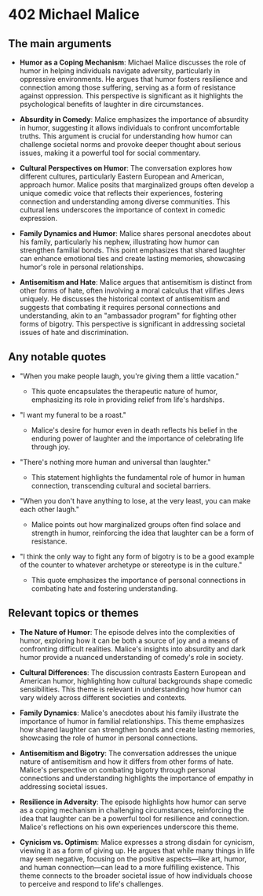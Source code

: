 # 402 Michael Malice

## The main arguments

- **Humor as a Coping Mechanism**: Michael Malice discusses the role of humor in helping individuals navigate adversity, particularly in oppressive environments. He argues that humor fosters resilience and connection among those suffering, serving as a form of resistance against oppression. This perspective is significant as it highlights the psychological benefits of laughter in dire circumstances.

- **Absurdity in Comedy**: Malice emphasizes the importance of absurdity in humor, suggesting it allows individuals to confront uncomfortable truths. This argument is crucial for understanding how humor can challenge societal norms and provoke deeper thought about serious issues, making it a powerful tool for social commentary.

- **Cultural Perspectives on Humor**: The conversation explores how different cultures, particularly Eastern European and American, approach humor. Malice posits that marginalized groups often develop a unique comedic voice that reflects their experiences, fostering connection and understanding among diverse communities. This cultural lens underscores the importance of context in comedic expression.

- **Family Dynamics and Humor**: Malice shares personal anecdotes about his family, particularly his nephew, illustrating how humor can strengthen familial bonds. This point emphasizes that shared laughter can enhance emotional ties and create lasting memories, showcasing humor's role in personal relationships.

- **Antisemitism and Hate**: Malice argues that antisemitism is distinct from other forms of hate, often involving a moral calculus that vilifies Jews uniquely. He discusses the historical context of antisemitism and suggests that combating it requires personal connections and understanding, akin to an "ambassador program" for fighting other forms of bigotry. This perspective is significant in addressing societal issues of hate and discrimination.

## Any notable quotes

- "When you make people laugh, you're giving them a little vacation."
  - This quote encapsulates the therapeutic nature of humor, emphasizing its role in providing relief from life's hardships.

- "I want my funeral to be a roast."
  - Malice's desire for humor even in death reflects his belief in the enduring power of laughter and the importance of celebrating life through joy.

- "There's nothing more human and universal than laughter."
  - This statement highlights the fundamental role of humor in human connection, transcending cultural and societal barriers.

- "When you don't have anything to lose, at the very least, you can make each other laugh."
  - Malice points out how marginalized groups often find solace and strength in humor, reinforcing the idea that laughter can be a form of resistance.

- "I think the only way to fight any form of bigotry is to be a good example of the counter to whatever archetype or stereotype is in the culture."
  - This quote emphasizes the importance of personal connections in combating hate and fostering understanding.

## Relevant topics or themes

- **The Nature of Humor**: The episode delves into the complexities of humor, exploring how it can be both a source of joy and a means of confronting difficult realities. Malice's insights into absurdity and dark humor provide a nuanced understanding of comedy's role in society.

- **Cultural Differences**: The discussion contrasts Eastern European and American humor, highlighting how cultural backgrounds shape comedic sensibilities. This theme is relevant in understanding how humor can vary widely across different societies and contexts.

- **Family Dynamics**: Malice's anecdotes about his family illustrate the importance of humor in familial relationships. This theme emphasizes how shared laughter can strengthen bonds and create lasting memories, showcasing the role of humor in personal connections.

- **Antisemitism and Bigotry**: The conversation addresses the unique nature of antisemitism and how it differs from other forms of hate. Malice's perspective on combating bigotry through personal connections and understanding highlights the importance of empathy in addressing societal issues.

- **Resilience in Adversity**: The episode highlights how humor can serve as a coping mechanism in challenging circumstances, reinforcing the idea that laughter can be a powerful tool for resilience and connection. Malice's reflections on his own experiences underscore this theme.

- **Cynicism vs. Optimism**: Malice expresses a strong disdain for cynicism, viewing it as a form of giving up. He argues that while many things in life may seem negative, focusing on the positive aspects—like art, humor, and human connection—can lead to a more fulfilling existence. This theme connects to the broader societal issue of how individuals choose to perceive and respond to life's challenges.
